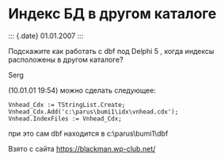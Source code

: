 Индекс БД в другом каталоге
===========================

::: {.date}
01.01.2007
:::

Подскажите как работать c dbf под Delphi 5 , когда индексы расположены в
другом каталоге?

Serg

(10.01.01 19:54) можно сделать следующее:

    Vnhead_Cdx := TStringList.Create;
    Vnhead_Cdx.Add('c:\parus\bumi1\idx\vnhead.cdx');
    Vnhead.IndexFiles := Vnhead_Cdx;

при это сам dbf находится в c:\\parus\\bumi1\\dbf

Взято с сайта <https://blackman.wp-club.net/>
